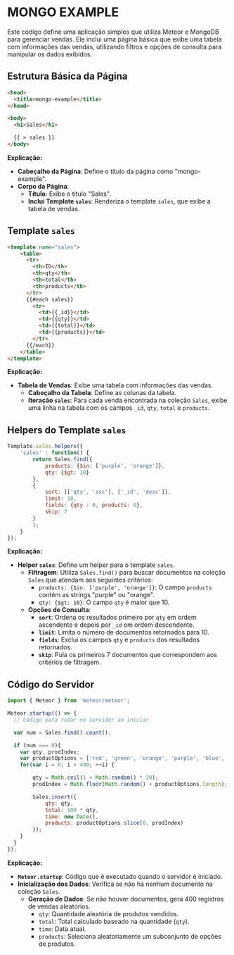 # MONGO EXAMPLE
Este código define uma aplicação simples que utiliza Meteor e MongoDB para gerenciar vendas. Ele inclui uma página básica que exibe uma tabela com informações das vendas, utilizando filtros e opções de consulta para manipular os dados exibidos.

## Estrutura Básica da Página
```html
<head>
  <title>mongo-example</title>
</head>

<body>
  <h1>Sales</h1>

  {{ > sales }}
</body>
```

**Explicação:**

- **Cabeçalho da Página**: Define o título da página como "mongo-example".
- **Corpo da Página**:
  - **Título**: Exibe o título "Sales".
  - **Inclui Template `sales`**: Renderiza o template `sales`, que exibe a tabela de vendas.

## Template `sales`
```html
<template name="sales">
    <table>
      <tr>
        <th>ID</th>
        <th>qty</th>
        <th>total</th>
        <th>products</th>
      </tr>
      {{#each sales}}
        <tr>
          <td>{{_id}}</td>
          <td>{{qty}}</td>
          <td>{{total}}</td>
          <td>{{products}}</td>
        </tr>
      {{/each}}
    </table>
</template>
```

**Explicação:**

- **Tabela de Vendas**: Exibe uma tabela com informações das vendas.
  - **Cabeçalho da Tabela**: Define as colunas da tabela.
  - **Iteração `sales`**: Para cada venda encontrada na coleção `Sales`, exibe uma linha na tabela com os campos `_id`, `qty`, `total` e `products`.

## Helpers do Template `sales`
```javascript
Template.sales.helpers({
	'sales' : function() {
		return Sales.find({
			products: {$in: ['purple', 'orange']}, 
			qty: {$gt: 10}
		},
		{
			sort: [['qty', 'asc'], ['_id', 'desc']],
			limit: 10,
			fields: {qty : 0, products: 0},
			skip: 7
		}
		);
	}
});
```

**Explicação:**

- **Helper `sales`**: Define um helper para o template `sales`.
  - **Filtragem**: Utiliza `Sales.find()` para buscar documentos na coleção `Sales` que atendam aos seguintes critérios:
    - `products: {$in: ['purple', 'orange']}`: O campo `products` contém as strings "purple" ou "orange".
    - `qty: {$gt: 10}`: O campo `qty` é maior que 10.
  - **Opções de Consulta**:
    - **`sort`**: Ordena os resultados primeiro por `qty` em ordem ascendente e depois por `_id` em ordem descendente.
    - **`limit`**: Limita o número de documentos retornados para 10.
    - **`fields`**: Exclui os campos `qty` e `products` dos resultados retornados.
    - **`skip`**: Pula os primeiros 7 documentos que correspondem aos critérios de filtragem.

## Código do Servidor
```javascript
import { Meteor } from 'meteor/meteor';

Meteor.startup(() => {
  // Código para rodar no servidor ao iniciar

  var num = Sales.find().count();

  if (num === 0){
  	var qty, prodIndex;
  	var productOptions = ['red', 'green', 'orange', 'purple', 'blue', 'white'];
  	for(var i = 0; i < 400; ++i) {

  		qty = Math.ceil(1 + Math.random() * 20);
  		prodIndex = Math.floor(Math.random() + productOptions.length);

  		Sales.insert({
  			qty: qty,
  			total: 100 * qty,
  			time: new Date(),
  			products: productOptions.slice(0, prodIndex)
  		});
  	} 
  }
});
```

**Explicação:**

- **`Meteor.startup`**: Código que é executado quando o servidor é iniciado.
- **Inicialização dos Dados**: Verifica se não há nenhum documento na coleção `Sales`.
  - **Geração de Dados**: Se não houver documentos, gera 400 registros de vendas aleatórios.
    - `qty`: Quantidade aleatória de produtos vendidos.
    - `total`: Total calculado baseado na quantidade (`qty`).
    - `time`: Data atual.
    - `products`: Seleciona aleatoriamente um subconjunto de opções de produtos.


